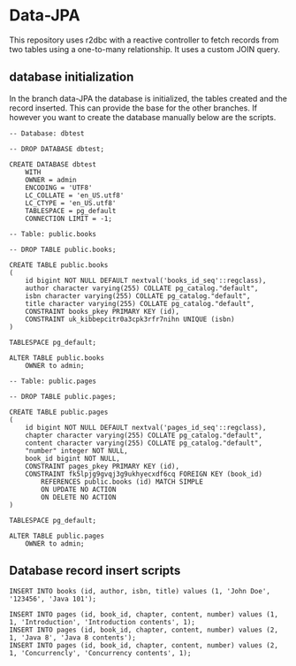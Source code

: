 # Data-JPA
This repository uses r2dbc with a reactive controller to fetch records from two tables 
using a one-to-many relationship. It uses a custom JOIN query.

## database initialization 
In the branch data-JPA the database is initialized, the tables created and the record inserted.
This can provide the base for the other branches. If however you want to create the database manually below are the scripts.
```roomsql
-- Database: dbtest

-- DROP DATABASE dbtest;

CREATE DATABASE dbtest
    WITH 
    OWNER = admin
    ENCODING = 'UTF8'
    LC_COLLATE = 'en_US.utf8'
    LC_CTYPE = 'en_US.utf8'
    TABLESPACE = pg_default
    CONNECTION LIMIT = -1;
    
-- Table: public.books

-- DROP TABLE public.books;

CREATE TABLE public.books
(
    id bigint NOT NULL DEFAULT nextval('books_id_seq'::regclass),
    author character varying(255) COLLATE pg_catalog."default",
    isbn character varying(255) COLLATE pg_catalog."default",
    title character varying(255) COLLATE pg_catalog."default",
    CONSTRAINT books_pkey PRIMARY KEY (id),
    CONSTRAINT uk_kibbepcitr0a3cpk3rfr7nihn UNIQUE (isbn)
)

TABLESPACE pg_default;

ALTER TABLE public.books
    OWNER to admin;
    
-- Table: public.pages

-- DROP TABLE public.pages;

CREATE TABLE public.pages
(
    id bigint NOT NULL DEFAULT nextval('pages_id_seq'::regclass),
    chapter character varying(255) COLLATE pg_catalog."default",
    content character varying(255) COLLATE pg_catalog."default",
    "number" integer NOT NULL,
    book_id bigint NOT NULL,
    CONSTRAINT pages_pkey PRIMARY KEY (id),
    CONSTRAINT fk5lpjg9gvqj3g9ukhyecxdf6cq FOREIGN KEY (book_id)
        REFERENCES public.books (id) MATCH SIMPLE
        ON UPDATE NO ACTION
        ON DELETE NO ACTION
)

TABLESPACE pg_default;

ALTER TABLE public.pages
    OWNER to admin;
```

## Database record insert scripts
```roomsql
INSERT INTO books (id, author, isbn, title) values (1, 'John Doe', '123456', 'Java 101');

INSERT INTO pages (id, book_id, chapter, content, number) values (1, 1, 'Introduction', 'Introduction contents', 1);
INSERT INTO pages (id, book_id, chapter, content, number) values (2, 1, 'Java 8', 'Java 8 contents');
INSERT INTO pages (id, book_id, chapter, content, number) values (2, 1, 'Concurrencly', 'Concurrency contents', 1);
```